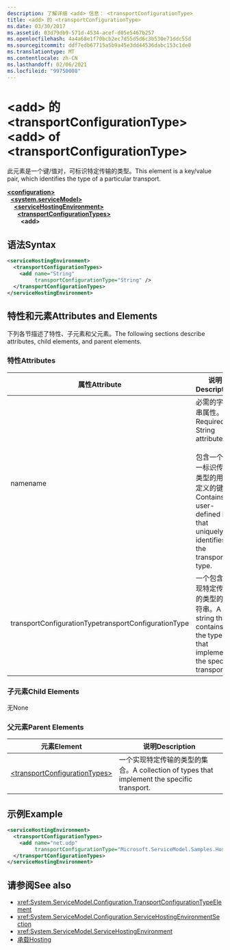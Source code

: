 ```yaml
---
description: 了解详细 <add> 信息： <transportConfigurationType>
title: <add> 的 <transportConfigurationType>
ms.date: 03/30/2017
ms.assetid: 03d79db9-571d-4534-acef-d05e5467b257
ms.openlocfilehash: 4a4a68e1f70bcb2ec7d55d5d6c3b530e71ddc55d
ms.sourcegitcommit: ddf7edb67715a5b9a45e3dd44536dabc153c1de0
ms.translationtype: MT
ms.contentlocale: zh-CN
ms.lasthandoff: 02/06/2021
ms.locfileid: "99750008"
---
```

# <a name="add-of-transportconfigurationtype"></a><span data-ttu-id="cd64b-103">\<add> 的 \<transportConfigurationType></span><span class="sxs-lookup"><span data-stu-id="cd64b-103">\<add> of \<transportConfigurationType></span></span>

<span data-ttu-id="cd64b-104">此元素是一个键/值对，可标识特定传输的类型。</span><span class="sxs-lookup"><span data-stu-id="cd64b-104">This element is a key/value pair, which identifies the type of a particular transport.</span></span>  
  
[**\<configuration>**](../configuration-element.md)\
&nbsp;&nbsp;[**\<system.serviceModel>**](system-servicemodel.md)\
&nbsp;&nbsp;&nbsp;&nbsp;[**\<serviceHostingEnvironment>**](servicehostingenvironment.md)\
&nbsp;&nbsp;&nbsp;&nbsp;&nbsp;&nbsp;[**\<transportConfigurationTypes>**](transportconfigurationtypes.md)\
&nbsp;&nbsp;&nbsp;&nbsp;&nbsp;&nbsp;&nbsp;&nbsp;**\<add>**  
  
## <a name="syntax"></a><span data-ttu-id="cd64b-105">语法</span><span class="sxs-lookup"><span data-stu-id="cd64b-105">Syntax</span></span>  
  
```xml  
<serviceHostingEnvironment>
  <transportConfigurationTypes>
    <add name="String"
         transportConfigurationType="String" />
  </transportConfigurationTypes>
</serviceHostingEnvironment>
```  
  
## <a name="attributes-and-elements"></a><span data-ttu-id="cd64b-106">特性和元素</span><span class="sxs-lookup"><span data-stu-id="cd64b-106">Attributes and Elements</span></span>  

 <span data-ttu-id="cd64b-107">下列各节描述了特性、子元素和父元素。</span><span class="sxs-lookup"><span data-stu-id="cd64b-107">The following sections describe attributes, child elements, and parent elements.</span></span>  
  
### <a name="attributes"></a><span data-ttu-id="cd64b-108">特性</span><span class="sxs-lookup"><span data-stu-id="cd64b-108">Attributes</span></span>  
  
|<span data-ttu-id="cd64b-109">属性</span><span class="sxs-lookup"><span data-stu-id="cd64b-109">Attribute</span></span>|<span data-ttu-id="cd64b-110">说明</span><span class="sxs-lookup"><span data-stu-id="cd64b-110">Description</span></span>|  
|---------------|-----------------|  
|<span data-ttu-id="cd64b-111">name</span><span class="sxs-lookup"><span data-stu-id="cd64b-111">name</span></span>|<span data-ttu-id="cd64b-112">必需的字符串属性。</span><span class="sxs-lookup"><span data-stu-id="cd64b-112">Required String attribute.</span></span><br /><br /> <span data-ttu-id="cd64b-113">包含一个唯一标识传输类型的用户定义的键。</span><span class="sxs-lookup"><span data-stu-id="cd64b-113">Contains a user-defined key that uniquely identifies the transport type.</span></span>|  
|<span data-ttu-id="cd64b-114">transportConfigurationType</span><span class="sxs-lookup"><span data-stu-id="cd64b-114">transportConfigurationType</span></span>|<span data-ttu-id="cd64b-115">一个包含实现特定传输的类型的字符串。</span><span class="sxs-lookup"><span data-stu-id="cd64b-115">A string that contains the type that implements the specific transport.</span></span>|  
  
### <a name="child-elements"></a><span data-ttu-id="cd64b-116">子元素</span><span class="sxs-lookup"><span data-stu-id="cd64b-116">Child Elements</span></span>  

 <span data-ttu-id="cd64b-117">无</span><span class="sxs-lookup"><span data-stu-id="cd64b-117">None</span></span>  
  
### <a name="parent-elements"></a><span data-ttu-id="cd64b-118">父元素</span><span class="sxs-lookup"><span data-stu-id="cd64b-118">Parent Elements</span></span>  
  
|<span data-ttu-id="cd64b-119">元素</span><span class="sxs-lookup"><span data-stu-id="cd64b-119">Element</span></span>|<span data-ttu-id="cd64b-120">说明</span><span class="sxs-lookup"><span data-stu-id="cd64b-120">Description</span></span>|  
|-------------|-----------------|  
|[\<transportConfigurationTypes>](transportconfigurationtypes.md)|<span data-ttu-id="cd64b-121">一个实现特定传输的类型的集合。</span><span class="sxs-lookup"><span data-stu-id="cd64b-121">A collection of types that implement the specific transport.</span></span>|  
  
## <a name="example"></a><span data-ttu-id="cd64b-122">示例</span><span class="sxs-lookup"><span data-stu-id="cd64b-122">Example</span></span>  
  
```xml  
<serviceHostingEnvironment>
  <transportConfigurationTypes>
    <add name="net.udp"
         transportConfigurationType="Microsoft.ServiceModel.Samples.Hosting.HostedUdpTransportConfiguration, UdpActivation, Version=1.0.0.0, Culture=neutral, PublicKeyToken=6fa904d2da1848d6" />
  </transportConfigurationTypes>
</serviceHostingEnvironment>
```  
  
## <a name="see-also"></a><span data-ttu-id="cd64b-123">请参阅</span><span class="sxs-lookup"><span data-stu-id="cd64b-123">See also</span></span>

- <xref:System.ServiceModel.Configuration.TransportConfigurationTypeElement>
- <xref:System.ServiceModel.Configuration.ServiceHostingEnvironmentSection>
- <xref:System.ServiceModel.ServiceHostingEnvironment>
- [<span data-ttu-id="cd64b-124">承载</span><span class="sxs-lookup"><span data-stu-id="cd64b-124">Hosting</span></span>](../../../wcf/feature-details/hosting.md)
